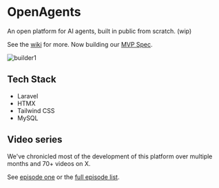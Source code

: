 # OpenAgents

An open platform for AI agents, built in public from scratch. (wip)

See the [wiki](https://github.com/OpenAgentsInc/openagents/wiki) for more. Now building our [MVP Spec](https://github.com/OpenAgentsInc/openagents/wiki/MVP-Spec).

![builder1](https://github.com/OpenAgentsInc/openagents/assets/14167547/2114cfed-5731-4d50-9a11-1f58de3b41e9)

## Tech Stack
- Laravel
- HTMX
- Tailwind CSS
- MySQL

## Video series
We've chronicled most of the development of this platform over multiple months and 70+ videos on X.

See [episode one](https://twitter.com/OpenAgentsInc/status/1721942435125715086) or the [full episode list](https://github.com/OpenAgentsInc/openagents/wiki/Video-Series).
